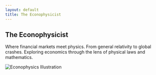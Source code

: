 ```yaml
---
layout: default
title: The Econophysicist
---
```


<section class="home-content">
  <h1>The Econophysicist</h1>
  <p>
    Where financial markets meet physics. From general relativity to global crashes.
    Exploring economics through the lens of physical laws and mathematics.
  </p>
  
  <img src="{{ '/assets/images/econophysics_equations.svg' | relative_url }}" alt="Econophysics Illustration">
</section>
